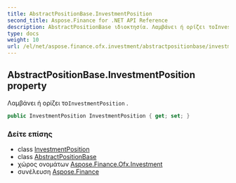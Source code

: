 ```yaml
---
title: AbstractPositionBase.InvestmentPosition
second_title: Aspose.Finance for .NET API Reference
description: AbstractPositionBase ιδιοκτησία. Λαμβάνει ή ορίζει τοInvestmentPosition .
type: docs
weight: 10
url: /el/net/aspose.finance.ofx.investment/abstractpositionbase/investmentposition/
---
```

## AbstractPositionBase.InvestmentPosition property

Λαμβάνει ή ορίζει το`InvestmentPosition` .

```csharp
public InvestmentPosition InvestmentPosition { get; set; }
```

### Δείτε επίσης

* class [InvestmentPosition](../../investmentposition/)
* class [AbstractPositionBase](../)
* χώρος ονομάτων [Aspose.Finance.Ofx.Investment](../../abstractpositionbase/)
* συνέλευση [Aspose.Finance](../../../)


